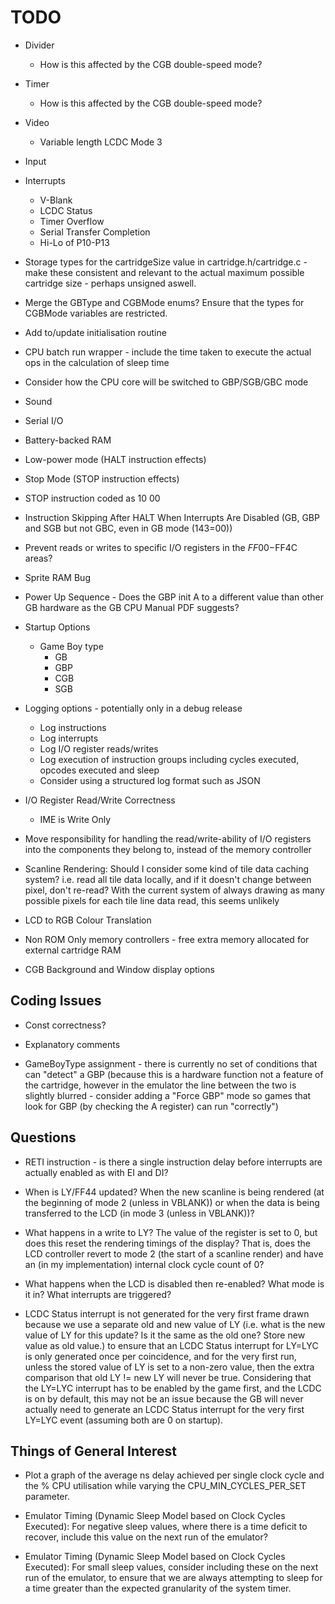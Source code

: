 # TODO

* Divider
	* How is this affected by the CGB double-speed mode?

* Timer
	* How is this affected by the CGB double-speed mode?

* Video
	* Variable length LCDC Mode 3

* Input

* Interrupts
	* V-Blank
	* LCDC Status
	* Timer Overflow
	* Serial Transfer Completion
	* Hi-Lo of P10-P13

* Storage types for the cartridgeSize value in cartridge.h/cartridge.c - make these consistent and relevant to the actual maximum possible cartridge size - perhaps unsigned aswell.

* Merge the GBType and CGBMode enums? Ensure that the types for CGBMode variables are restricted.

* Add to/update initialisation routine

* CPU batch run wrapper - include the time taken to execute the actual ops in the calculation of sleep time

* Consider how the CPU core will be switched to GBP/SGB/GBC mode

* Sound

* Serial I/O

* Battery-backed RAM

* Low-power mode (HALT instruction effects)

* Stop Mode (STOP instruction effects)

* STOP instruction coded as 10 00

* Instruction Skipping After HALT When Interrupts Are Disabled (GB, GBP and SGB but not GBC, even in GB mode ($143=$00))
* Prevent reads or writes to specific I/O registers in the $FF00-$FF4C areas?

* Sprite RAM Bug

* Power Up Sequence - Does the GBP init A to a different value than other GB hardware as the GB CPU Manual PDF suggests?

* Startup Options
	* Game Boy type
		* GB
		* GBP
		* CGB
		* SGB

* Logging options - potentially only in a debug release
	* Log instructions
	* Log interrupts
	* Log I/O register reads/writes
	* Log execution of instruction groups including cycles executed, opcodes executed and sleep
	* Consider using a structured log format such as JSON

* I/O Register Read/Write Correctness
	* IME is Write Only

* Move responsibility for handling the read/write-ability of I/O registers into the components they belong to, instead of the memory controller

* Scanline Rendering: Should I consider some kind of tile data caching system? i.e. read all tile data locally, and if it doesn't change between pixel, don't re-read? With the current system of always drawing as many possible pixels for each tile line data read, this seems unlikely

* LCD to RGB Colour Translation

* Non ROM Only memory controllers - free extra memory allocated for external cartridge RAM

* CGB Background and Window display options

## Coding Issues

* Const correctness?

* Explanatory comments

* GameBoyType assignment - there is currently no set of conditions that can "detect" a GBP (because this is a hardware function not a feature of the cartridge, however in the emulator the line between the two is slightly blurred - consider adding a "Force GBP" mode so games that look for GBP (by checking the A register) can run "correctly")

## Questions

* RETI instruction - is there a single instruction delay before interrupts are actually enabled as with EI and DI?

* When is LY/FF44 updated? When the new scanline is being rendered (at the beginning of mode 2 (unless in VBLANK)) or when the data is being transferred to the LCD (in mode 3 (unless in VBLANK))?

* What happens in a write to LY? The value of the register is set to 0, but does this reset the rendering timings of the display? That is, does the LCD controller revert to mode 2 (the start of a scanline render) and have an (in my implementation) internal clock cycle count of 0?

* What happens when the LCD is disabled then re-enabled? What mode is it in? What interrupts are triggered?

* LCDC Status interrupt is not generated for the very first frame drawn because we use a separate old and new value of LY (i.e. what is the new value of LY for this update? Is it the same as the old one? Store new value as old value.) to ensure that an LCDC Status interrupt for LY=LYC is only generated once per coincidence, and for the very first run, unless the stored value of LY is set to a non-zero value, then the extra comparison that old LY != new LY will never be true. Considering that the LY=LYC interrupt has to be enabled by the game first, and the LCDC is on by default, this may not be an issue because the GB will never actually need to generate an LCDC Status interrupt for the very first LY=LYC event (assuming both are 0 on startup).

## Things of General Interest

* Plot a graph of the average ns delay achieved per single clock cycle and the % CPU utilisation while varying the CPU_MIN_CYCLES_PER_SET parameter.

* Emulator Timing (Dynamic Sleep Model based on Clock Cycles Executed): For negative sleep values, where there is a time deficit to recover, include this value on the next run of the emulator?

* Emulator Timing (Dynamic Sleep Model based on Clock Cycles Executed): For small sleep values, consider including these on the next run of the emulator, to ensure that we are always attempting to sleep for a time greater than the expected granularity of the system timer.